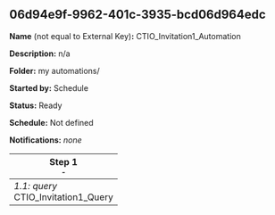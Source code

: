 ## 06d94e9f-9962-401c-3935-bcd06d964edc

**Name** (not equal to External Key)**:** CTIO_Invitation1_Automation

**Description:** n/a

**Folder:** my automations/

**Started by:** Schedule

**Status:** Ready

**Schedule:** Not defined

**Notifications:** _none_


| Step 1<br>_<small>-</small>_ |
| --- |
| _1.1: query_<br>CTIO_Invitation1_Query |
